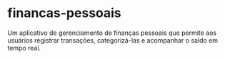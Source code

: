 # financas-pessoais
Um aplicativo de gerenciamento de finanças pessoais que permite aos usuários registrar transações, categorizá-las e acompanhar o saldo em tempo real.
